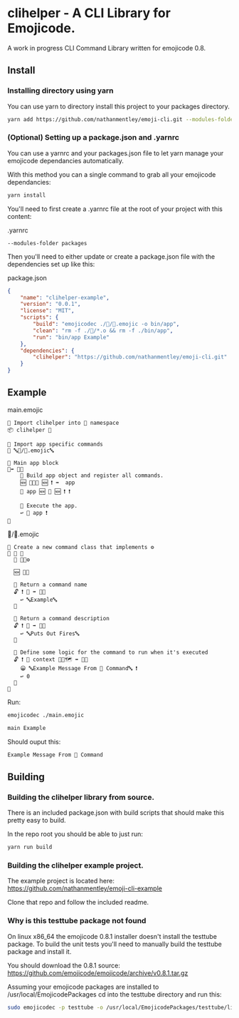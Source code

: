 # clihelper - A CLI Library for Emojicode.

A work in progress CLI Command Library written for emojicode 0.8.

## Install

### Installing directory using yarn

You can use yarn to directory install this project to your packages directory.
```bash
yarn add https://github.com/nathanmentley/emoji-cli.git --modules-folder packages
```

### (Optional) Setting up a package.json and .yarnrc

You can use a yarnrc and your packages.json file to let yarn manage your emojicode dependancies automatically.

With this method you can a single command to grab all your emojicode dependancies:

```bash
yarn install
```

You'll need to first create a .yarnrc file at the root of your project with this content:

.yarnrc
```
--modules-folder packages
```

Then you'll need to either update or create a package.json file with the dependencies set up like this:

package.json
```json
{
    "name": "clihelper-example",
    "version": "0.0.1",
    "license": "MIT",
    "scripts": {
        "build": "emojicodec ./🔧/🏁.emojic -o bin/app",
        "clean": "rm -f ./🔧/*.o && rm -f ./bin/app",
        "run": "bin/app Example"
    },
    "dependencies": {
        "clihelper": "https://github.com/nathanmentley/emoji-cli.git"
    }
}
```

## Example

main.emojic
```emojicode
💭 Import clihelper into 🐍 namespace
📦 clihelper 🐍

💭 Import app specific commands
📜 🔤👑/🚒.emojic🔤

💭 Main app block 
🏁➡️ 🔢🍇
    💭 Build app object and register all commands.
    🆕 🔶🐍🚂 🆕 ❗️ ➡️  app
    🔗 app 🆕 🚒 🆕 ❗️ ❗️

    💭 Execute the app.
    ↩️ 🏃 app ❗️
🍉
```

👑/🚒.emojic
```emojicode
💭 Create a new command class that implements ⚙
🐇 🚒 🍇
  🐊 🔶🐍⚙
  
  🆕 🍇🍉

  💭 Return a command name
  🔓 ❗️ 📛 ➡️ 🔡🍇
    ↩️ 🔤Example🔤
  🍉

  💭 Return a command description
  🔓 ❗️ 💬 ➡️ 🔡🍇
    ↩️ 🔤Puts Out Fires🔤
  🍉

  💭 Define some logic for the command to run when it's executed
  🔓 ❗️ 🏃 context 🔶🐍🗺 ➡️ 🔢🍇
    😀 🔤Example Message From 🚒 Command🔤 ❗️
    ↩️ 0
  🍉
🍉
```

Run:
```bash
emojicodec ./main.emojic
```
```bash
main Example
```

Should ouput this:
```bash
Example Message From 🚒 Command
```

## Building

### Building the clihelper library from source.
There is an included package.json with build scripts that should make this pretty easy to build.

In the repo root you should be able to just run:
```bash
yarn run build
```

### Building the clihelper example project.

The example project is located here: https://github.com/nathanmentley/emoji-cli-example

Clone that repo and follow the included readme.

### Why is this testtube package not found

On linux x86_64 the emojicode 0.8.1 installer doesn't install the testtube package. To build the unit tests you'll need to manually build the testtube package and install it.

You should download the 0.8.1 source: https://github.com/emojicode/emojicode/archive/v0.8.1.tar.gz

Assuming your emojicode packages are installed to /usr/local/EmojicodePackages cd into the testtube directory and run this:

```bash
sudo emojicodec -p testtube -o /usr/local/EmojicodePackages/testtube/libtesttube.a -i /usr/local/EmojicodePackages/testtube/interface.emojii testtube.emojic
```
